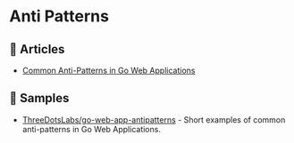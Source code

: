 # Anti Patterns

## 📕 Articles
- [Common Anti-Patterns in Go Web Applications](https://threedots.tech/post/common-anti-patterns-in-go-web-applications/)

## 🚀 Samples
- [ThreeDotsLabs/go-web-app-antipatterns](https://github.com/ThreeDotsLabs/go-web-app-antipatterns) - Short examples of common anti-patterns in Go Web Applications.